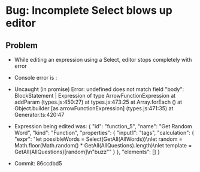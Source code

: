 Bug: Incomplete Select blows up editor
======================================

Problem
-------

- While editing an expression using a Select, editor stops completely with error
- Console error is :
- Uncaught (in promise) Error: undefined does not match field "body": BlockStatement | Expression of type ArrowFunctionExpression
  at addParam (types.js:450:27)
  at types.js:473:25
  at Array.forEach (<anonymous>)
  at Object.builder [as arrowFunctionExpression] (types.js:471:35)
  at Generator.ts:420:47

- Expression being edited was:
{
"id": "function_5",
"name": "Get Random Word",
"kind": "Function",
"properties": {
"input1": "tags",
"calculation": {
"expr": "let possibleWords = Select(GetAll(AllWords))\nlet random = Math.floor(Math.random() * GetAll(AllQuestions).length)\nlet template = GetAll(AllQuestions)[random]\n\"buzz\""
}
},
"elements": []
}

- Commit: 86ccdbd5